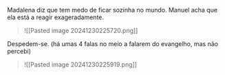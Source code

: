 Madalena diz que tem medo de ficar sozinha no mundo. Manuel acha que ela está a reagir exageradamente.
>![[Pasted image 20241230225720.png]]


Despedem-se. (há umas 4 falas no meio a falarem do evangelho, mas não percebi)
>![[Pasted image 20241230225919.png]]